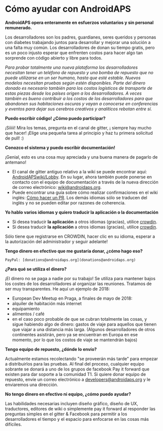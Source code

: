 # Cómo ayudar con AndroidAPS

**AndroidAPS opera enteramente en esfuerzos voluntarios y sin personal remunerado.**

Los desarrolladores son los padres, guardianes, seres queridos y personas con diabetes trabajando juntos para desarrollar y mejorar una solución a una falta muy común. Los desarrolladores de donan su tiempo gratis, pero es un poco injusto esperar que enfrenten costos para hacer algo tan sorprende con código abierto y libre para todos.

*Para probar totalmente una nueva plataforma los desarrolladores necesitan tener un teléfono de repuesto y una bomba de repuesto que no puede utilizarse en un ser humano, hasta que esté estable. Nuevos modelos necesitan pruebas según estén disponibles. Parte del dinero donado es necesario también para los costos logísticos de transporte de estas piezas desde los países origen a los desarrolladores. A veces también es bueno contribuir a los costos de los desarrolladores para que abandonen sus habitaciones oscuras y vayan a conocerse en conferencias y eventos para dejar sus cerebros creativos y analíticos rebotan entre sí.*

**Puedo escribir código! ¿Cómo puedo participar?**

¡Síiiii! Mira los temas, pregunta en el canal de gitter, ¡ siempre hay mucho que hacer! ¡Elige una pequeña tarea al principio y haz tu primera solicitud de pull! :)

**Conozco el sistema y puedo escribir documentación!**

¡Genial, esto es una cosa muy apreciada y una buena manera de pagarlo de antemano!

* El canal de gitter antiguo relativo a la wiki se puede encontrar aquí: [AndroidAPSwiki/Lobby](https://gitter.im/AndroidAPSwiki/Lobby). En su lugar, ahora también puede ponerse en contacto con el equipo de documentación a través de la nueva dirección de correo electrónico: wiki@androidaps.org.
* Puede encontrar una guía sobre cómo realizar confirmaciones en el wiki inglés: [Cómo hacer un PR](../make-a-PR.md). Los demás idiomas sólo se traducen del inglés y no se pueden editar por razones de coherencia.

**Yo hablo varios idiomas y quiero traducir la aplicación o la documentación**

* Si desea traducir **la aplicación** a otros idiomas (gracias), utilice [crowdin](https://translations.androidaps.org).
* Si desea traducir **la aplicación** a otros idiomas (gracias), utilice [crowdin](https://wikitranslations.androidaps.org). 

Sólo tiene que registrarse en CROWDIN, hacer clic en su idioma, esperar a la autorización del administrador y seguir adelante!

**Tengo dinero en efectivo que me gustaría donar, ¿cómo hago eso?**

    PayPal: [donations@androidaps.org](donations@androidaps.org)  
    

**¿Para qué se utiliza el dinero?**

¡El dinero no se paga a nadie por su trabajo! Se utiliza para mantener bajos los costes de los desarrolladores al organizar las reuniones. Tratamos de ser muy transparentes. He aquí un ejemplo de 2018:

* European Dev Meetup en Praga, a finales de mayo de 2018:
* alquiler de habitación más internet
* equipamiento
* alimentos / café
* en el caso poco probable de que se cubran totalmente las cosas, y sigue habiendo algo de dinero: gastos de viaje para aquellos que tienen que viajar a una distancia más larga. (Algunos desarrolladores de otros continentes asistirán, pero ya se encuentran en Europa en ese momento, por lo que los costos de viaje se mantendrán bajos)

**Tengo equipo de repuesto, ¿dónde lo envío?**

Actualmente estamos recolectando "se proveerán más tarde" para empezar a distribuirlos para las pruebas. Al final del proceso, cualquier equipo sobrante se donará a uno de los grupos de facebook Pay it forward que existen para dar soporte a la comunidad T1. Si quiere donar equipo de repuesto, envíe un correo electrónico a developers@androidaps.org y le enviaremos una dirección.

**No tengo dinero en efectivo ni equipo, ¿cómo puedo ayudar?**

Las habilidades necesarias incluyen diseño gráfico, diseño de UX, traductores, editores de wiki o simplemente pay it forward al responder las preguntas simples en el gitter & Facebook para permitir a los desarrolladores el tiempo y el espacio para enfocarse en las cosas más difíciles.